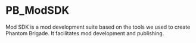 # PB_ModSDK
Mod SDK is a mod development suite based on the tools we used to create Phantom Brigade. It facilitates mod development and publishing.
